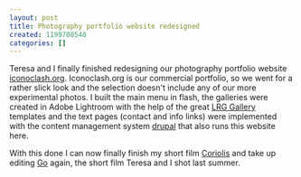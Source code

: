 ```yaml
---
layout: post
title: Photography portfolio website redesigned
created: 1199708548
categories: []
---
```

<p>
Teresa and I finally finished redesigning our photography portfolio website <a href="http://www.iconoclash.org" title="Iconoclash">iconoclash.org</a>. Iconoclash.org is our commercial portfolio, so we went for a rather slick look and the selection doesn&#39;t include any of our more experimental photos. I built the main menu in flash, the galleries were created in Adobe Lightroom with the help of the great <a href="http://www.lightroomgalleries.com/index.php" title="Lightroom Galleries">LRG Gallery</a> templates and the text pages (contact and info links) were implemented with the content management system <a href="http://drupal.org" title="Drupal">drupal</a> that also runs this website here.
</p>
<p>
With this done I can now finally finish my short film <a href="/Coriolis">Coriolis</a> and take up editing <a href="/Go" title="Go">Go</a> again, the short film Teresa and I shot last summer.&nbsp; 
</p>
<p>
&nbsp;
</p>
